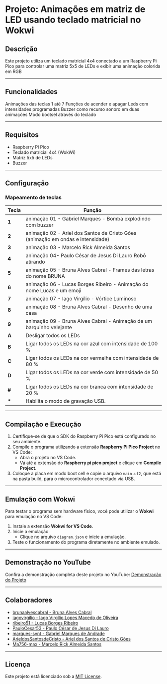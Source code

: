 
# Projeto: Animações em matriz de LED usando teclado matricial no Wokwi

## Descrição

Este projeto utiliza um teclado matricial 4x4 conectado a um Raspberry Pi Pico para controlar uma matriz 5x5 de LEDs e exibir uma animação colorida em RGB

---

## Funcionalidades

Animações das teclas 1 até 7
Funções de acender e apagar Leds com intensidades programadas
Buzzer como recurso sonoro em duas animações
Modo bootsel através do teclado

---

## Requisitos

- Raspberry Pi Pico
- Teclado matricial 4x4 (WokWi)
- Matriz 5x5 de LEDs
- Buzzer

---

## Configuração

### Mapeamento de teclas

| Tecla | Função                              |
|-------|-------------------------------------|
| **1** | animação 01 - Gabriel Marques  - Bomba explodindo com buzzer               |
| **2** | animação 02 -  Ariel dos Santos de Cristo Góes (animação em ondas e intensidade)                 |
| **3** | animação 03 - Marcelo Rick Almeida Santos|
| **4** | animação 04- Paulo César de Jesus Di Lauro Robô atirando  |
| **5** | animação 05 - Bruna Alves Cabral  - Frames das letras do nome BRUNA |
| **6** | animação 06 - Lucas Borges Ribeiro - Animação do nome Lucas e um emoji   |
| **7** | animação 07 - Iago Virgílio - Vórtice Luminoso  |
| **8** | animação 08 -  Bruna Alves Cabral  - Desenho de uma casa  |
| **9** | animação 09 -  Bruna Alves Cabral  - Animação de um barquinho velejante  |
| **A** | Desligar todos os LEDs  |
| **B** | Ligar todos os LEDs na cor azul com intensidade de 100 %  |
| **C** | Ligar todos os LEDs na cor vermelha com intensidade de 80 %  |
| **D** | Ligar todos os LEDs na cor verde com intensidade de 50 %  |
| **#** |Ligar todos os LEDs na cor branca com intensidade de 20 %  |
| **\*** | Habilita o modo de gravação USB.  |

---

## Compilação e Execução

1. Certifique-se de que o SDK do Raspberry Pi Pico está configurado no seu ambiente.
2. Compile o programa utilizando a extensão **Raspberry Pi Pico Project** no VS Code:
   - Abra o projeto no VS Code.
   - Vá até a extensão do **Raspberry pi pico project** e clique em **Compile Project**.
3. Coloque a placa em modo boot cell e copie o arquivo `main.uf2`, que está na pasta build, para o microcontrolador conectado via USB.

---

## Emulação com Wokwi

Para testar o programa sem hardware físico, você pode utilizar o **Wokwi** para emulação no VS Code:

1. Instale a extensão **Wokwi for VS Code**.
2. Inicie a emulação:
   - Clique no arquivo `diagram.json` e inicie a emulação.
4. Teste o funcionamento do programa diretamente no ambiente emulado.

---

## Demonstração no YouTube

Confira a demonstração completa deste projeto no YouTube: [Demonstração do Projeto]( https://www.youtube.com/watch?v=VZ1FqGPwg6E )

---

## Colaboradores

- [brunaalvescabral - Bruna Alves Cabral ](https://github.com/brunaalvescabral)
- [iagovirgilio - Iago Virgílio Lopes Macedo de Oliveira](https://github.com/iagovirgilio)
- [ribeiro51 - Lucas Borges Ribeiro](https://github.com/ribeiro51)
- [PauloCesar53 - Paulo César de Jesus Di Lauro ](https://github.com/PauloCesar53)
- [marques-svnt - Gabriel Marques de Andrade ](https://github.com/Marques-svnt)
- [ArieldosSantosdeCristo - Ariel dos Santos de Cristo Góes ](https://github.com/ArieldosSantosdeCristo)
- [Ma756-max - Marcelo Rick Almeida Santos](https://github.com/Ma756-max)

---

## Licença

Este projeto está licenciado sob a [MIT License](LICENSE).


